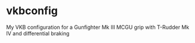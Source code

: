 # vkbconfig
My VKB configuration for a Gunfighter Mk III MCGU grip with T-Rudder Mk IV and differential braking
